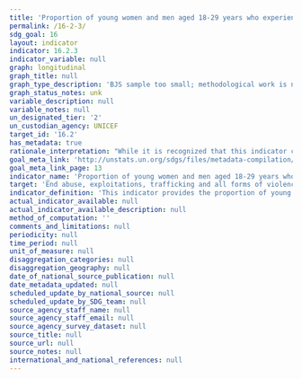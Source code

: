 ```yaml
---
title: 'Proportion of young women and men aged 18-29 years who experienced sexual violence by age 18'
permalink: /16-2-3/
sdg_goal: 16
layout: indicator
indicator: 16.2.3
indicator_variable: null
graph: longitudinal
graph_title: null
graph_type_description: 'BJS sample too small; methodological work is needed'
graph_status_notes: unk
variable_description: null
variable_notes: null
un_designated_tier: '2'
un_custodian_agency: UNICEF
target_id: '16.2'
has_metadata: true
rationale_interpretation: "While it is recognized that this indicator captures only one of the gravest forms of violence against children rather than being inclusive of all forms, it can be considered a proxy indicator that reflects a key aspect of the change we want to observe in order to achieve the target of elimination of VAC. \nThe right of children to protection from all forms of violence is enshrined in the Convention on the Rights of the Child and its Optional Protocols. 'Sexual violence' as defined in General Comment No. 13 on the Convention of the Rights of the Child, accessible here: http://www2.ohchr.org/english/bodies/crc/docs/CRC.C.GC.13_en.pdf"
goal_meta_link: 'http://unstats.un.org/sdgs/files/metadata-compilation/Metadata-Goal-16.pdf'
goal_meta_link_page: 13
indicator_name: 'Proportion of young women and men aged 18-29 years who experienced sexual violence by age 18'
target: 'End abuse, exploitations, trafficking and all forms of violence against and torture of children.'
indicator_definition: 'This indicator provides the proportion of young women and men aged 18-24 years who report having experienced any sexual violence by age 18. It is calculated by dividing the number of young women and men aged 18-24 years who report having experienced any sexual violence by age 18 by the total number of young women and men aged 18-24 years, respectively, in the population.'
actual_indicator_available: null
actual_indicator_available_description: null
method_of_computation: ''
comments_and_limitations: null
periodicity: null
time_period: null
unit_of_measure: null
disaggregation_categories: null
disaggregation_geography: null
date_of_national_source_publication: null
date_metadata_updated: null
scheduled_update_by_national_source: null
scheduled_update_by_SDG_team: null
source_agency_staff_name: null
source_agency_staff_email: null
source_agency_survey_dataset: null
source_title: null
source_url: null
source_notes: null
international_and_national_references: null
---
```

